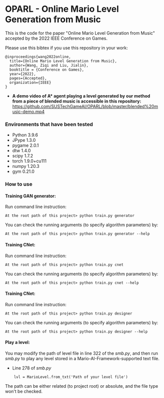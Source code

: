 # OPARL - Online Mario Level Generation from Music

This is the code for the paper "Online Mario Level Generation from Music" accepted by the 2022 IEEE Conference on Games.

Please use this bibtex if you use this repository in your work:

````
@inproceedings{wang2022online,
  title={Online Mario Level Generation from Music},
  author={Wang, Ziqi and Liu, Jialin},
  booktitle = {Conference on Games},
  year={2022},
  pages={Accepted},
  organization={IEEE}
}
````
* **A demo video of A\* agent playing a level generated by our method from a piece of blended music is accessible in this repository:** https://github.com/SUSTechGameAI/OPARL/blob/master/blended%20music-demo.mp4
### Environments that have been tested
* Python 3.9.6
* JPype 1.3.0
* pygame 2.0.1
* dtw 1.4.0
* scipy 1.7.2
* torch 1.9.0+cu111
* numpy 1.20.3
* gym 0.21.0
### How to use
#### Training GAN generator:
Run command line instruction:
````
At the root path of this project> python train.py generator
````
You can check the running arguments (to specify algorithm parameters) by:
````
At the root path of this project> python train.py generator --help
````
#### Training CNet:
Run command line instruction:
````
At the root path of this project> python train.py cnet
````
You can check the running arguments (to specify algorithm parameters) by:
````
At the root path of this project> python train.py cnet --help
````
#### Training CNet:
Run command line instruction:
````
At the root path of this project> python train.py designer
````
You can check the running arguments (to specify algorithm parameters) by:
````
At the root path of this project> python train.py designer --help
````
#### Play a level:
You may modify the path of level file in line 322 of the _smb.py_, and then run _smb.py_ to play any level stored in a Mario-AI-Framework-supported text file.
* Line 278 of _smb.py_
````
    lvl = MarioLevel.from_txt('Path of your level file')
````
The path can be either related (to project root) or absolute, and the file type won't be checked.